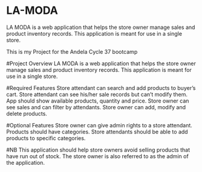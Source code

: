 # LA-MODA
LA MODA is a web application that helps the store owner manage sales and product inventory records. This application is meant for use in a single store.

This is my Project for the Andela Cycle 37 bootcamp

#Project Overview LA MODA is a web application that helps the store owner manage sales and product inventory records. This application is meant for use in a single store.

#Required Features Store attendant can search and add products to buyer’s cart. Store attendant can see his/her sale records but can’t modify them. App should show available products, quantity and price. Store owner can see sales and can filter by attendants. Store owner can add, modify and delete products.

#Optional Features Store owner can give admin rights to a store attendant. Products should have categories. Store attendants should be able to add products to specific categories.

#NB This application should help store owners avoid selling products that have run out of stock. The store owner is also referred to as the admin of the application.